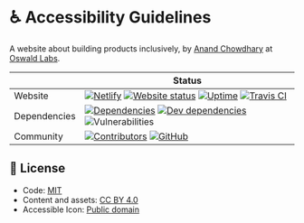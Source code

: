 # ♿ Accessibility Guidelines

A website about building products inclusively, by
[Anand Chowdhary](https://anandchowdhary.com) at
[Oswald Labs](https://oswaldlabs.com).

|              | Status                                                                                                                                                                                                                                                                                                                                                                                                                                                                                                                                                                                                                                                                         |
| ------------ | ------------------------------------------------------------------------------------------------------------------------------------------------------------------------------------------------------------------------------------------------------------------------------------------------------------------------------------------------------------------------------------------------------------------------------------------------------------------------------------------------------------------------------------------------------------------------------------------------------------------------------------------------------------------------------ |
| Website      | [![Netlify](https://img.shields.io/netlify/d74fe3c2-8d5e-4e53-8695-2da54d827f15)](https://app.netlify.com/sites/accessibilityguidelines/deploys) [![Website status](https://img.shields.io/website?down_color=red&down_message=down&up_color=brightgreen&up_message=online&url=https%3A%2F%2Faccessibilityguidelines.com)](https://accessibilityguidelines.com) [![Uptime](https://img.shields.io/uptimerobot/ratio/7/m783692250-809778dcdac7468c0e663151)](https://stats.uptimerobot.com/m29YvtjqOg) [![Travis CI](https://img.shields.io/travis/AnandChowdhary/accessibilityguidelines?label=Travis%20CI)](https://travis-ci.org/AnandChowdhary/accessibilityguidelines.com) |
| Dependencies | [![Dependencies](https://img.shields.io/david/AnandChowdhary/accessibilityguidelines.com.svg)](https://david-dm.org/AnandChowdhary/accessibilityguidelines.com) [![Dev dependencies](https://img.shields.io/david/dev/AnandChowdhary/accessibilityguidelines.com.svg)](https://david-dm.org/AnandChowdhary/accessibilityguidelines.com) ![Vulnerabilities](https://img.shields.io/snyk/vulnerabilities/github/AnandChowdhary/accessibilityguidelines.com.svg)                                                                                                                                                                                                                  |
| Community    | [![Contributors](https://img.shields.io/github/contributors/AnandChowdhary/accessibilityguidelines.com.svg)](https://github.com/AnandChowdhary/accessibilityguidelines.com/graphs/contributors) [![GitHub](https://img.shields.io/github/license/AnandChowdhary/accessibilityguidelines.com.svg)](https://github.com/AnandChowdhary/accessibilityguidelines.com/blob/master/LICENSE)                                                                                                                                                                                                                                                                                           |

## 📄 License

- Code:
  [MIT](https://github.com/AnandChowdhary/accessibilityguidelines.com/blob/master/LICENSE)
- Content and assets: [CC BY 4.0](https://creativecommons.org/licenses/by/4.0/)
- Accessible Icon: [Public domain](http://accessibleicon.org/)
